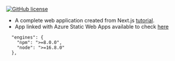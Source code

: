 
[![GitHub license](https://img.shields.io/badge/license-MIT-blue.svg)](https://github.com/facebook/react/blob/main/LICENSE)

- A complete web application created from Next.js [tutorial](https://nextjs.org/learn/basics/create-nextjs-app).
- App linked with Azure Static Web Apps available to check [here](https://black-smoke-06491c703.1.azurestaticapps.net/) 
```
  "engines": {
    "npm": ">=8.0.0",
    "node": ">=16.8.0"
  },
```
